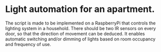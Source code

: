 # Light automation for an apartment.
The script is made to be implemented on a RaspberryPi that controls the lighting system in a household. There should be two IR sensors on every door, so that the direction of movement can be deduced.
It enables automatic switching and/or dimming of lights based on room occupancy and frequency of use.
